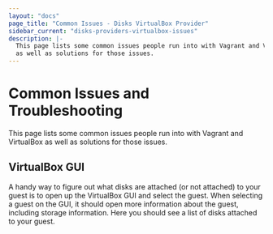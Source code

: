 ```yaml
---
layout: "docs"
page_title: "Common Issues - Disks VirtualBox Provider"
sidebar_current: "disks-providers-virtualbox-issues"
description: |-
  This page lists some common issues people run into with Vagrant and VirtualBox
  as well as solutions for those issues.
---
```


# Common Issues and Troubleshooting

This page lists some common issues people run into with Vagrant and VirtualBox
as well as solutions for those issues.

## VirtualBox GUI

A handy way to figure out what disks are attached (or not attached) to your guest
is to open up the VirtualBox GUI and select the guest. When selecting a guest on the GUI,
it should open more information about the guest, including storage information. Here
you should see a list of disks attached to your guest.
